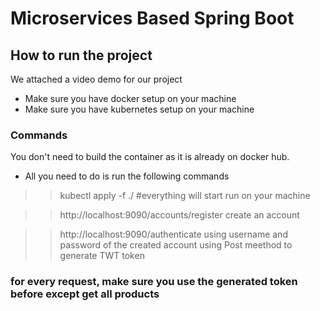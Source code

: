 # Microservices Based Spring Boot



## How to run the project

We attached a video demo for our project
- Make sure you have docker setup on your machine
- Make sure you have kubernetes setup on your machine


### Commands

You don't need to build the container as it is already on docker hub.
- All you need to do is run the following commands


>> kubectl apply -f ./  #everything will start run on your machine

>> http://localhost:9090/accounts/register create an account

>> http://localhost:9090/authenticate using username and password of the created account using Post meethod to generate TWT token

### for every request, make sure you use the generated token before except get all products